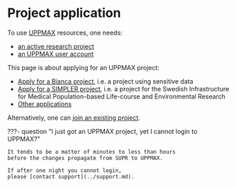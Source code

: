 # Project application

<!--

I, Richel, commented out this text, as it:

- 1. does not work, as reported in https://github.com/UPPMAX/UPPMAX-documentation/issues/117
- 2. it breaks the Markdown lint check
- 3. seems experimental

??? t2s "Text to speech"

    <audio src="project_apply.mp3" controls preload></audio>

-->

To use [UPPMAX](../cluster_guides/uppmax.md) resources, one needs:

- [an active research project](project.md)
- [an UPPMAX user account](user_account.md)

This page is about applying for an UPPMAX project:

- [Apply for a Bianca project](project_apply_bianca.md), i.e. a project
  using sensitive data
- [Apply for a SIMPLER project](project_apply_simpler.md),
  i.e. a project for the Swedish Infrastructure for Medical Population-based Life-course and Environmental Research
- [Other applications](https://www.uu.se/en/centre/uppmax/get-started/create-account-and-apply-for-project/apply-for-projects)

Alternatively, one can [join an existing project](join_existing_project.md).

???- question "I just got an UPPMAX project, yet I cannot login to UPPMAX?"

    It tends to be a matter of minutes to less than hours
    before the changes propagate from SUPR to UPPMAX.

    If after one night you cannot login,
    please [contact support](../support.md).
